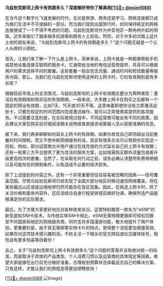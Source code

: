 **乌兹别克斯坦上网卡有效期多久？深度解析带你了解真相[[TG💪+ @esim1088](https://t.me/s/esim1088)]**

在当今这个数字化飞速发展的时代，无论是旅游、商务还是学习，网络连接都已成为我们生活中不可或缺的一部分。而当我们提到出国旅行时，如何保持稳定的网络连接便成了一个不得不考虑的问题。乌兹别克斯坦作为中亚地区一颗冉冉升起的明珠，近年来吸引了越来越多的游客和商务人士前往。然而，对于许多初次踏上这片土地的朋友来说，“乌兹别克斯坦上网卡的有效期是多久？”这个问题无疑是一个让人头疼的小困扰。

首先，让我们来了解一下什么是上网卡。简单来说，上网卡就是一种能够帮助手机或其他设备连接互联网的服务卡。它通常由当地的电信运营商提供，并且可以根据用户的需求选择不同的套餐。这些套餐一般会包含流量、通话时间和短信数量等服务内容。那么，当我们在乌兹别克斯坦使用这样的上网卡时，它的有效期到底有多长呢？

根据目前市场上的主流情况，乌兹别克斯坦的上网卡有效期主要分为两种类型：激活后有效期限和购买后的有效期限。一般来说，大多数上网卡在购买之后都有一个固定的预设有效期，比如7天、15天或30天不等。这意味着即使你没有立即激活这张卡，只要在规定的时间范围内完成激活操作，就可以正常使用其提供的各项服务。不过需要注意的是，在实际使用过程中，不同运营商可能会有不同的政策，因此建议大家在购买前仔细阅读相关说明或者直接咨询客服人员以获取准确的信息。

接下来，我们再来聊聊如何延长上网卡的有效期。如果你发现自己即将超出当前套餐的时间限制，而又不想中断网络服务的话，其实有很多办法可以帮助你实现这一目标。例如，部分运营商允许用户通过在线充值的方式延长自己的上网卡有效期；还有一些第三方平台提供了更为灵活的服务方案，比如按需购买额外流量包或者升级更高档次的套餐。当然了，在采取任何行动之前，请务必确认清楚所有费用明细以及可能存在的限制条件，以免造成不必要的经济损失。

除了上述提到的内容之外，还有一个非常重要但往往容易被忽略的因素——信号覆盖范围。尽管乌兹别克斯坦已经实现了全国大部分地区的移动通信网络覆盖，但在某些偏远山区或是边境地带仍然可能存在盲区现象。因此，在挑选上网卡时，除了关注价格和服务内容外，还应该结合自身行程安排提前做好功课，确保所选产品能够满足你的实际需求。

最后，为了方便大家更好地应对各种突发状况，这里特别推荐一款名为“eSIM”的新型虚拟SIM卡技术。与传统实体SIM卡相比，eSIM无需物理更换即可轻松切换至不同国家和地区的网络服务商，同时支持多国漫游功能，极大地提升了用户体验。更重要的是，由于其无需邮寄实物卡片的特点，使得整个流程更加便捷高效。如果你对这项技术感兴趣的话，不妨关注一下相关的官方网站或社交媒体账号，相信会有更多惊喜等待着你！

总之，关于“乌兹别克斯坦上网卡有效期多久”这个问题的答案并没有绝对统一的标准，而是取决于具体的产品类型、个人消费习惯以及运营商的具体规定等因素。希望大家能够在出行前充分做好准备，合理规划预算并选择最适合自己的解决方案。只有这样，才能让我们的旅程变得更加顺畅愉快！

[[TG💪+ @esim1088](https://t.me/s/esim1088) ![Image](https://i.postimg.cc/4NQfJmqS/Snipaste-2025-05-13-00-14-12.png)]
